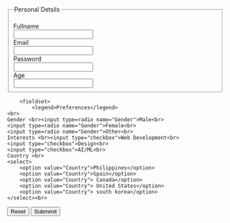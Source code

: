 

<body>
<form>
    <div id="content">
        <fieldset>
            <legend>Personal Detsils</legend>
    <br>
    Fullname <br><input type="text"><br>
    Email <br><input type="text"><br>
    Password <br><input type="password"><br>
    Age <br><input type="number">
        </fieldset>
 
        <fieldset>
            <legend>Preferences</legend>
    <br>
    Gender <br><input type=radio name="Gender">Male<br>
    <input type=radio name="Gender">Female<br>
    <input type=radio name="Gender">Other<br>
    Interests <br><input type="checkbox">Web Development<br>
    <input type="checkbox">Design<br>
    <input type="checkbox">AI/ML<br>
    Country <br>
    <select>
        <option value="Country">Philippines</option>
        <option value="Country">Spain</option>
        <option value="Country"> Canada</option>
        <option value="Country"> United States</option>
        <option value="Country"> south korea</option>
    </select><br>

   <div id="bio"><button>Reset</button>
    <button>Submmit</button></div>
    <form>

